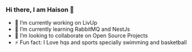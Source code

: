 ### Hi there, I am Haison 👋


- 🔭 I’m currently working on LivUp
- 🌱 I’m currently learning RabbitMQ and NestJs
- 👯 I’m looking to collaborate on Open Source Projects
- ⚡ Fun fact: I Love hqs and sports specially swimming and basketball
